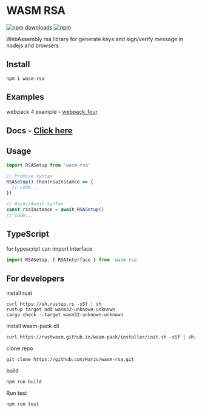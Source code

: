 # WASM RSA
[![npm downloads](https://img.shields.io/npm/dt/wasm-rsa.svg)](https://www.npmjs.com/package/wasm-rsa)
[![npm](https://img.shields.io/npm/v/wasm-rsa.svg?maxAge=2592000)](https://www.npmjs.com/package/wasm-rsa)

WebAssembly rsa library for generate keys and sign/verify message in nodejs and browsers

## Install
```shell
npm i wasm-rsa
```

## Examples

webpack 4 example - [webpack_four](https://github.com/Harzu/wasm-rsa/tree/master/examples/webpack_four)

## Docs - [Click here](https://harzu.github.io/wasm-rsa/)

## Usage
```javascript
import RSASetup from 'wasm-rsa'

// Promise syntax
RSASetup().then(rsaInstance => {
  // code...
})

// Async/Await syntax
const rsaInstance = await RSASetup()
// code...
```

## TypeScript

for typescript can import interface
```javascript
import RSASetup, { RSAInterface } from 'wasm-rsa'
```

## For developers

install rust
```shell
curl https://sh.rustup.rs -sSf | sh
rustup target add wasm32-unknown-unknown
cargo check --target wasm32-unknown-unknown
```

install wasm-pack cli
```shell
curl https://rustwasm.github.io/wasm-pack/installer/init.sh -sSf | sh;
```

clone repo
```shell
git clone https://github.com/Harzu/wasm-rsa.git
```

build
```shell
npm run build
```

Run test
```shell
npm run test
```
